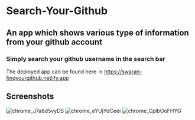 # Search-Your-Github

## An app which shows various type of information from your github account 
### Simply search your github username in the search bar 

The deployed app can be found here -> https://swaran-findyourgithub.netlify.app

## Screenshots 

![chrome_J7a8d5vyDS](https://user-images.githubusercontent.com/59581142/220232365-f364b5bf-b87c-44c4-b266-6811aadab0f3.png)
![chrome_eYUjYdCeei](https://user-images.githubusercontent.com/59581142/220232387-29b144b9-85b1-4807-8c7f-ea4c6f284f1c.png)
![chrome_CplbOoFHYG](https://user-images.githubusercontent.com/59581142/220232399-ad474c6f-050a-49ee-a0f3-f81a781acf67.png)
